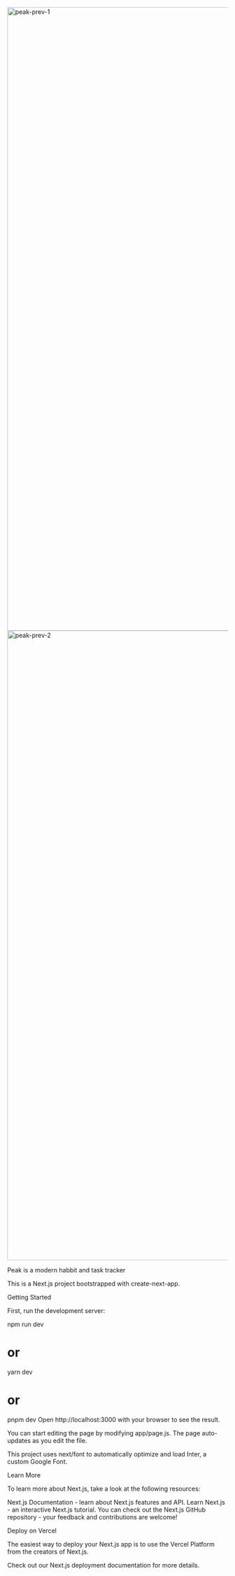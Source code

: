 
<img width="1426" alt="peak-prev-1" src="https://github.com/jittergtz/Peak/assets/110451040/bfc41e89-f46d-4185-bd83-5b220b1f19e2">

<img width="1440" alt="peak-prev-2" src="https://github.com/jittergtz/Peak/assets/110451040/01d7f007-2d92-49f6-828f-1d85c097d76e">




Peak is a modern habbit and task tracker




This is a Next.js project bootstrapped with create-next-app.

Getting Started

First, run the development server:

npm run dev
# or
yarn dev
# or
pnpm dev
Open http://localhost:3000 with your browser to see the result.

You can start editing the page by modifying app/page.js. The page auto-updates as you edit the file.

This project uses next/font to automatically optimize and load Inter, a custom Google Font.

Learn More

To learn more about Next.js, take a look at the following resources:

Next.js Documentation - learn about Next.js features and API.
Learn Next.js - an interactive Next.js tutorial.
You can check out the Next.js GitHub repository - your feedback and contributions are welcome!

Deploy on Vercel

The easiest way to deploy your Next.js app is to use the Vercel Platform from the creators of Next.js.

Check out our Next.js deployment documentation for more details.
